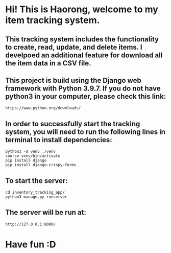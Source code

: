 # Hi! This is Haorong, welcome to my item tracking system.

## This tracking system includes the functionality to create, read, update, and delete items. I develpoed an additional feature for download all the item data in a CSV file. 

## This project is build using the Django web framework with Python 3.9.7. If you do not have python3 in your computer, please check this link:
    
    https://www.python.org/downloads/

## In order to successfully start the tracking system, you will need to run the following lines in terminal to install dependencies:

    python3 -m venv ./venv
    source venv/bin/activate
    pip install django
    pip install django-crispy-forms

## To start the server:

    cd inventory_tracking_app/
    python3 manage.py runserver

## The server will be run at:
    
    http://127.0.0.1:8000/

# Have fun :D



